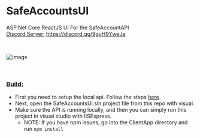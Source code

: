 # SafeAccountsUI
ASP.Net Core ReactJS UI For the SafeAccountAPI<br/>
<ins>Discord Server:</ins> https://discord.gg/9gvH9YweJe

&nbsp;

![image](https://user-images.githubusercontent.com/36856910/116017243-ec002300-a5f3-11eb-803b-5dea2faf6def.png)

&nbsp;

### <ins>Build:</ins>
* First you need to setup the local api. Follow the steps <a href="https://github.com/nickpavini/SafeAccountsAPI">here</a>.
* Next, open the SafeAccountsUI.sln project file from this repo with visual. 
* Make sure the API is running locally, and then you can simply run this project in visual studio with IISExpress.
    * NOTE: If you have npm issues, go into the ClientApp directory and run `npm install`
